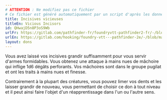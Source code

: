 ```yaml
---
# ATTENTION : Ne modifiez pas ce fichier
# Ce fichier est généré automatiquement par un script d'après les données du module Foundry VTT officiel et de sa traduction
title: Incisives vicieuses
titleEn: Vicious Incisors
id: QHwajD5n8P3oS9Wb
urlFr: https://gitlab.com/pathfinder-fr/foundryvtt-pathfinder2-fr/-/blob/master/data/feats/QHwajD5n8P3oS9Wb.htm
urlEn: https://gitlab.com/hooking/foundry-vtt---pathfinder-2e/-/blob/master/packs/data/feats.db/vicious-incisors.json
layout: dons
---
```

Vous avez laissé vos incisives grandir suffisamment pour vous servir d'armes formidables. Vous obtenez une attaque à mains nues de mâchoire qui inflige 1d6 dégâts perforants. Vos mâchoires sont dans le groupe pugilat et ont les traits à mains nues et finesse.

Contrairement à la plupart des créatures, vous pouvez limer vos dents et les laisser grandir de nouveau, vous permettant de choisir ce don à tout niveau et il peut ainsi faire l'objet d'un réapprentissage dans l'un ou l'autre sens.
